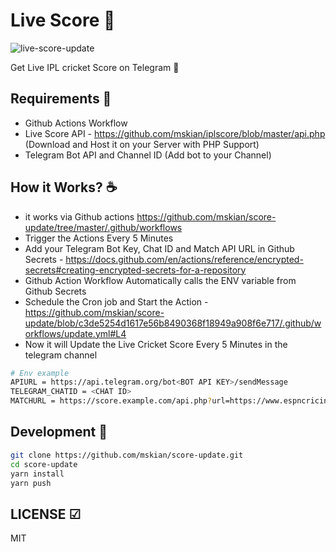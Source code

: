 # Live Score 🏏

![live-score-update](https://github.com/mskian/score-update/workflows/live-score-update/badge.svg?branch=master)  

Get Live IPL cricket Score on Telegram 🔔

## Requirements 📝

- Github Actions Workflow
- Live Score API - <https://github.com/mskian/iplscore/blob/master/api.php> (Download and Host it on your Server with PHP Support)
- Telegram Bot API and Channel ID (Add bot to your Channel)

## How it Works? ☕

- it works via Github actions <https://github.com/mskian/score-update/tree/master/.github/workflows>
- Trigger the Actions Every 5 Minutes
- Add your Telegram Bot Key, Chat ID and Match API URL in Github Secrets - <https://docs.github.com/en/actions/reference/encrypted-secrets#creating-encrypted-secrets-for-a-repository>
- Github Action Workflow Automatically calls the ENV variable from Github Secrets
- Schedule the Cron job and Start the Action - <https://github.com/mskian/score-update/blob/c3de5254d1617e56b8490368f18949a908f6e717/.github/workflows/update.yml#L4>
- Now it will Update the Live Cricket Score Every 5 Minutes in the telegram channel

```sh
# Env example
APIURL = https://api.telegram.org/bot<BOT API KEY>/sendMessage
TELEGRAM_CHATID = <CHAT ID>
MATCHURL = https://score.example.com/api.php?url=https://www.espncricinfo.com/series/8048/game/1216492/mumbai-indians-vs-chennai-super-kings-1st-match-indian-premier-league-2020-21
```

## Development 🔔

```sh
git clone https://github.com/mskian/score-update.git
cd score-update
yarn install
yarn push
```

## LICENSE ☑

MIT
